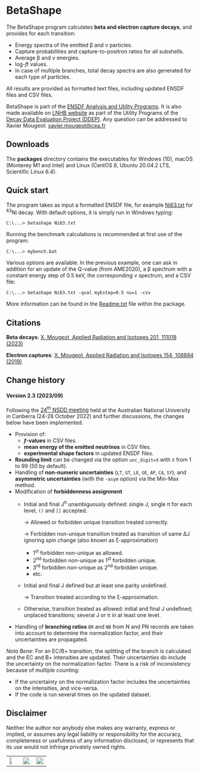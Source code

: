 # BetaShape
The BetaShape program calculates **beta and electron capture decays**, and provides for each transition: 
* Energy spectra of the emitted &beta; and &nu; particles.
* Capture probabilities and capture-to-positron ratios for all subshells.
* Average &beta; and &nu; energies.
* log-_ft_ values.
* In case of multiple branches, total decay spectra are also generated for each type of particles. 

All results are provided as formatted text files, including updated ENSDF files and CSV files.

BetaShape is part of the [ENSDF Analysis and Utility Programs](https://nds.iaea.org/public/ensdf_pgm/). 
It is also made available on [LNHB website](http://www.lnhb.fr/rd-activities/spectrum-processing-software/) as part of the Utility Programs of the [Decay Data Evaluation Project (DDEP)](http://www.lnhb.fr/nuclear-data/nuclear-data-table/). 
Any question can be addressed to Xavier Mougeot: xavier.mougeot@cea.fr

## Downloads
The **packages** directory contains the executables for Windows (10), macOS (Monterey M1 and Intel) and Linux (CentOS 8, Ubuntu 20.04.2 LTS, Scientific Linux 6.4).

## Quick start

The program takes as input a formatted ENSDF file, for example [Ni63.txt](http://www.lnhb.fr/nuclides/Ni-63.txt) for <sup>63</sup>Ni decay. With default options, it is simply run in Windows typing: 
```
C:\...> betashape Ni63.txt
```
Running the benchmark calculations is recommended at first use of the program:
```
C:\...> mybench.bat
```
Various options are available. In the previous example, one can ask in addition for an update of the Q-value (from AME2020), a &beta; spectrum with a constant energy step of 0.5 keV, the corresponding &nu; spectrum, and a CSV file:
```
C:\...> betashape Ni63.txt -qval myEstep=0.5 nu=1 -csv
```
More information can be found in the [Readme.txt](http://www.lnhb.fr/software/BetaShape_ReadMe.txt) file within the package. 

## Citations
**Beta decays**: [X. Mougeot, Applied Radiation and Isotopes 201, 111018 (2023)](https://doi.org/10.1016/j.apradiso.2023.111018)

**Electron captures**: [X. Mougeot, Applied Radiation and Isotopes 154, 108884 (2019)](https://doi.org/10.1016/j.apradiso.2019.108884)

## Change history
#### Version 2.3 (2023/09)
Following the [24<sup>th</sup> NSDD meeting](https://conferences.iaea.org/event/323/) held at the Australian National University in Canberra (24-28 October 2022) and further discussions, the changes below have been implemented.
* Provision of:
  - __*f*-values__ in CSV files.
  - __mean energy of the emitted neutrinos__ in CSV files.
  - __experimental shape factors__ in updated ENSDF files.
* **Rounding limit** can be changed via the option `unc_digit=X` with `X` from 1 to 99 (50 by default).
* Handling of __non-numeric uncertainties__ (`LT`, `GT`, `LE`, `GE`, `AP`, `CA`, `SY`), and __asymmetric uncertainties__ (with the `-asym` option) via the Min-Max method.
* Modification of __forbiddenness assignment__
  * Initial and final J<sup>&pi;</sup> unambiguously defined: single J, single &pi; for each level, `()` and `[]` accepted.

    &rarr; Allowed or forbidden unique transition treated correctly.

    &rarr; Forbidden non-unique transition treated as transition of same &Delta;J ignoring spin change (also known as &xi;-approximation)
    * 1<sup>st</sup> forbidden non-unique as allowed.
    * 2<sup>nd</sup> forbidden non-unique as 1<sup>st</sup> forbidden unique.
    * 3<sup>rd</sup> forbidden non-unique as 2<sup>nd</sup> forbidden unique.
    * etc.
  * Initial and final J defined but at least one parity undefined.

    &rarr; Transition treated according to the &xi;-approximation.
  * Otherwise, transition treated as allowed: initial and final J undefined; unplaced transitions; several J or &pi; in at least one level.
* Handling of __branching ratios__
`BR` and `NB` from N and PN records are taken into account to determine the normalization factor, and their uncertainties are propagated.

_Nota Bene_: For an EC/B+ transition, the splitting of the branch is calculated and the EC and B+ intensities are updated. Their uncertainties do include the uncertainty on the normalization factor. There is a risk of inconsistency because of multiple counting:
  * If the uncertainty on the normalization factor includes the uncertainties on the intensities, and vice-versa.
  * If the code is run several times on the updated dataset.

## Disclaimer
Neither the author nor anybody else makes any warranty, express or implied, or assumes any legal liability or responsibility for the accuracy, completeness or usefulness of any information disclosed, or represents that its use would not infringe privately owned rights.



<table border="0">
<tr>
<td><img src="http://www.lnhb.fr/wp-content/uploads/2023/02/Logo-CEA-150x150.png"  width="60%" height="60%"></td><td align="right"><img src="http://www.lnhb.fr/wp-content/uploads/2018/01/logo-lne-150x150.png"  width="120%" height="120%"></td><td align="right"><img src="http://www.lnhb.fr/img/logo-lnhb.png"  width="100%" height="100%"></td>
</tr>
</table>
